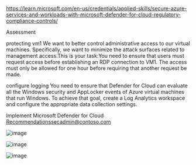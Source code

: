 

https://learn.microsoft.com/en-us/credentials/applied-skills/secure-azure-services-and-workloads-with-microsoft-defender-for-cloud-regulatory-compliance-controls/



Assessment

protecting vm1
We want to better control administrative access to our virtual machines. Specifically, we want to minimize the attack surfaces related to management access.This is your task:You need to ensure that users must request access before establishing an RDP connection to VM1. The access must only be allowed for one hour before requiring that another request be made.



configure logging
You need to ensure that Defender for Cloud can evaluate all the Windows security and AppLocker events of Azure virtual machines that run Windows. To achieve that goal, create a Log Analytics workspace and configure the appropriate data collection settings.



Implement Microsoft Defender for Cloud Recommendationssecadmin@contoso.com

![image](https://github.com/M4gOo/PROJECTS/assets/57456345/c18ac7a7-50bc-407f-bb23-6d1182d2a8a6)




![image](https://github.com/M4gOo/PROJECTS/assets/57456345/3e8c4f4d-adbe-45ee-84af-fc1ca5623a95)




![image](https://github.com/M4gOo/PROJECTS/assets/57456345/6bb763fe-4a28-4965-adea-f32ac882557d)






